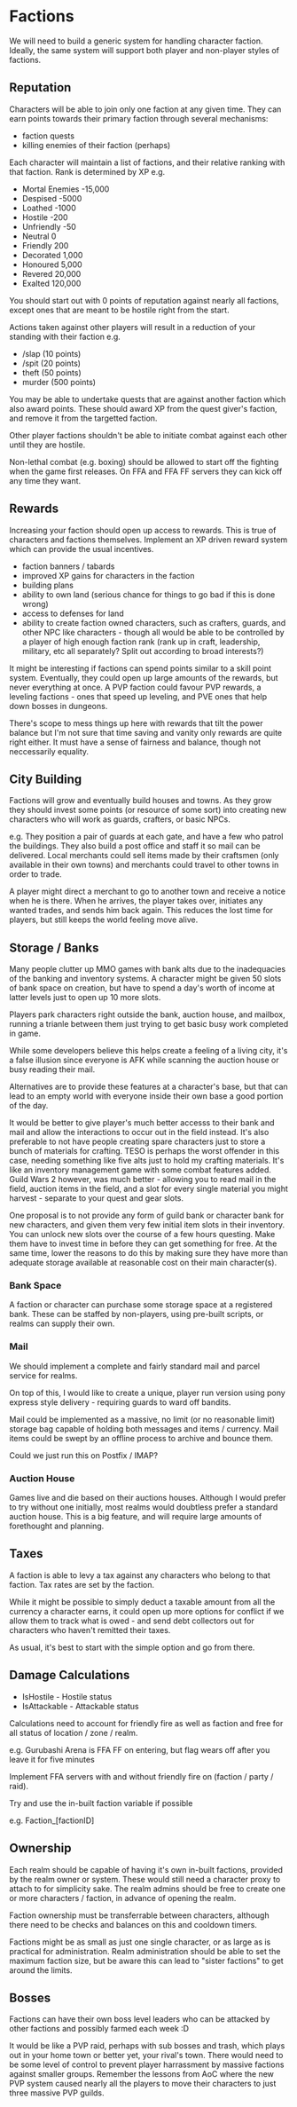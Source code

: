 # Factions

We will need to build a generic system for handling character faction. Ideally, the same system will support both player and non-player styles of factions.

## Reputation

Characters will be able to join only one faction at any given time. They can earn points towards their primary faction through several mechanisms:

* faction quests
* killing enemies of their faction (perhaps)

Each character will maintain a list of factions, and their relative ranking with that faction. Rank is determined by XP e.g.

* Mortal Enemies -15,000
* Despised -5000
* Loathed -1000
* Hostile -200
* Unfriendly -50
* Neutral 0
* Friendly 200
* Decorated 1,000
* Honoured 5,000
* Revered 20,000
* Exalted 120,000

You should start out with 0 points of reputation against nearly all factions, except ones that are meant to be hostile right from the start.

Actions taken against other players will result in a reduction of your standing with their faction e.g.

* /slap (10 points)
* /spit (20 points)
* theft (50 points)
* murder (500 points)

You may be able to undertake quests that are against another faction which also award points. These should award XP from the quest giver's faction, and remove it from the targetted faction.

Other player factions shouldn't be able to initiate combat against each other until they are hostile.

Non-lethal combat (e.g. boxing) should be allowed to start off the fighting when the game first releases. On FFA and FFA FF servers they can kick off any time they want.

## Rewards

Increasing your faction should open up access to rewards. This is true of characters and factions themselves. Implement an XP driven reward system which can provide the usual incentives.

* faction banners / tabards
* improved XP gains for characters in the faction
* building plans
* ability to own land (serious chance for things to go bad if this is done wrong)
* access to defenses for land
* ability to create faction owned characters, such as crafters, guards, and other NPC like characters - though all would be able to be controlled by a player of high enough faction rank (rank up in craft, leadership, military, etc all separately? Split out according to broad interests?)

It might be interesting if factions can spend points similar to a skill point system. Eventually, they could open up large amounts of the rewards, but never everything at once. A PVP faction could favour PVP rewards, a leveling factions - ones that speed up leveling, and PVE ones that help down bosses in dungeons.

There's scope to mess things up here with rewards that tilt the power balance but I'm not sure that time saving and vanity only rewards are quite right either. It must have a sense of fairness and balance, though not neccessarily equality.

## City Building

Factions will grow and eventually build houses and towns. As they grow they should invest some points (or resource of some sort) into creating new characters who will work as guards, crafters, or basic NPCs.

e.g. They position a pair of guards at each gate, and have a few who patrol the buildings. They also build a post office and staff it so mail can be delivered. Local merchants could sell items made by their craftsmen (only available in their own towns) and merchants could travel to other towns in order to trade.

A player might direct a merchant to go to another town and receive a notice when he is there. When he arrives, the player takes over, initiates any wanted trades, and sends him back again. This reduces the lost time for players, but still keeps the world feeling move alive.

## Storage / Banks

Many people clutter up MMO games with bank alts due to the inadequacies of the banking and inventory systems. A character might be given 50 slots of bank space on creation, but have to spend a day's worth of income at latter levels just to open up 10 more slots.

Players park characters right outside the bank, auction house, and mailbox, running a trianle between them just trying to get basic busy work completed in game.

While some developers believe this helps create a feeling of a living city, it's a false illusion since everyone is AFK while scanning the auction house or busy reading their mail.

Alternatives are to provide these features at a character's base, but that can lead to an empty world with everyone inside their own base a good portion of the day.

It would be better to give player's much better accesss to their bank and mail and allow the interactions to occur out in the field instead. It's also preferable to not have people creating spare characters just to store a bunch of materials for crafting. TESO is perhaps the worst offender in this case, needing something like five alts just to hold my crafting materials. It's like an inventory management game with some combat features added. Guild Wars 2 however, was much better - allowing you to read mail in the field, auction items in the field, and a slot for every single material you might harvest - separate to your quest and gear slots.

One proposal is to not provide any form of guild bank or character bank for new characters, and given them very few initial item slots in their inventory. You can unlock new slots over the course of a few hours questing. Make them have to invest time in before they can get something for free. At the same time, lower the reasons to do this by making sure they have more than adequate storage available at reasonable cost on their main character(s).

### Bank Space

A faction or character can purchase some storage space at a registered bank. These can be staffed by non-players, using pre-built scripts, or realms can supply their own.

### Mail

We should implement a complete and fairly standard mail and parcel service for realms.

On top of this, I would like to create a unique, player run version using pony express style delivery - requiring guards to ward off bandits.

Mail could be implemented as a massive, no limit (or no reasonable limit) storage bag capable of holding both messages and items / currency. Mail items could be swept by an offline process to archive and bounce them.

Could we just run this on Postfix / IMAP?

### Auction House

Games live and die based on their auctions houses. Although I would prefer to try without one initially, most realms would doubtless prefer a standard auction house. This is a big feature, and will require large amounts of forethought and planning.

## Taxes

A faction is able to levy a tax against any characters who belong to that faction. Tax rates are set by the faction.

While it might be possible to simply deduct a taxable amount from all the currency a character earns, it could open up more options for conflict if we allow them to track what is owed - and send debt collectors out for characters who haven't remitted their taxes.

As usual, it's best to start with the simple option and go from there.

## Damage Calculations

* IsHostile - Hostile status
* IsAttackable - Attackable status

Calculations need to account for friendly fire as well as faction and free for all status of location / zone / realm.

e.g. Gurubashi Arena is FFA FF on entering, but flag wears off after you leave it for five minutes

Implement FFA servers with and without friendly fire on (faction / party / raid).

Try and use the in-built faction variable if possible

e.g. Faction_[factionID]

## Ownership

Each realm should be capable of having it's own in-built factions, provided by the realm owner or system. These would still need a character proxy to attach to for simplicity sake. The realm admins should be free to create one or more characters / faction, in advance of opening the realm.

Faction ownership must be transferrable between characters, although there need to be checks and balances on this and cooldown timers.

Factions might be as small as just one single character, or as large as is practical for administration. Realm administration should be able to set the maximum faction size, but be aware this can lead to "sister factions" to get around the limits.


## Bosses

Factions can have their own boss level leaders who can be attacked by other factions and possibly farmed each week :D

It would be like a PVP raid, perhaps with sub bosses and trash, which plays out in your home town or better yet, your rival's town. There would need to be some level of control to prevent player harrassment by massive factions against smaller groups. Remember the lessons from AoC where the new PVP system caused nearly all the players to move their characters to just three massive PVP guilds.
